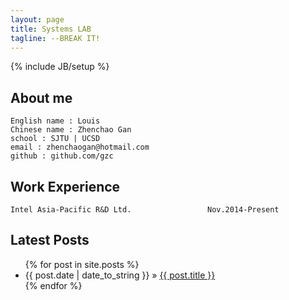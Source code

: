 ```yaml
---
layout: page
title: Systems LAB
tagline: --BREAK IT!
---
```

{% include JB/setup %}

## About me

    English name : Louis
    Chinese name : Zhenchao Gan
    school : SJTU | UCSD
    email : zhenchaogan@hotmail.com
    github : github.com/gzc


## Work Experience
    Intel Asia-Pacific R&D Ltd.                 Nov.2014-Present

    
## Latest Posts

<ul class="posts">
  {% for post in site.posts %}
    <li><span>{{ post.date | date_to_string }}</span> &raquo; <a href="{{ BASE_PATH }}{{ post.url }}">{{ post.title }}</a></li>
  {% endfor %}
</ul>




